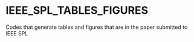 # IEEE_SPL_TABLES_FIGURES
Codes that generate tables and figures that are in the paper submitted to IEEE SPL

